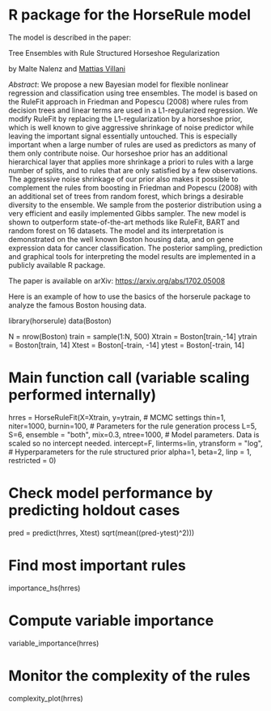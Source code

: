 # R package for the HorseRule model

The model is described in the paper:

Tree Ensembles with Rule Structured Horseshoe Regularization

by Malte Nalenz and <a href="http://mattiasvillani.com">Mattias Villani</a>

*Abstract*: We propose a new Bayesian model for flexible nonlinear regression and classification using tree ensembles. The model is based on the RuleFit approach in Friedman and Popescu (2008) where rules from decision trees and linear terms are used in a L1-regularized regression. We modify RuleFit by replacing the L1-regularization by a horseshoe prior, which is well known to give aggressive shrinkage of noise predictor while leaving the important signal essentially untouched. This is especially important when a large number of rules are used as predictors as many of them only contribute noise. Our horseshoe prior has an additional hierarchical layer that applies more shrinkage a priori to rules with a large number of splits, and to rules that are only satisfied by a few observations. The aggressive noise shrinkage of our prior also makes it possible to complement the rules from boosting in Friedman and Popescu (2008) with an additional set of trees from random forest, which brings a desirable diversity to the ensemble. We sample from the posterior distribution using a very efficient and easily implemented Gibbs sampler. The new model is shown to outperform state-of-the-art methods like RuleFit, BART and random forest on 16 datasets. The model and its interpretation is demonstrated on the well known Boston housing data, and on gene expression data for cancer classification. The posterior sampling, prediction and graphical tools for interpreting the model results are implemented in a publicly available R package.

The paper is available on arXiv: https://arxiv.org/abs/1702.05008


Here is an example of how to use the basics of the horserule package to analyze the famous Boston housing data.

library(horserule)
data(Boston)

N = nrow(Boston)
train = sample(1:N, 500)
Xtrain = Boston[train,-14]
ytrain = Boston[train, 14]
Xtest = Boston[-train, -14]
ytest = Boston[-train, 14]

# Main function call (variable scaling performed internally)
hrres = HorseRuleFit(X=Xtrain, y=ytrain,
		# MCMC settings
		thin=1, niter=1000, burnin=100,
		# Parameters for the rule generation process
		L=5, S=6, ensemble = "both", mix=0.3, ntree=1000,
		# Model parameters. Data is scaled so no intercept needed.
		intercept=F, linterms=lin, ytransform = "log",
		# Hyperparameters for the rule structured prior
		alpha=1, beta=2, linp = 1, restricted = 0)

# Check model performance by predicting holdout cases
pred = predict(hrres, Xtest)
sqrt(mean((pred-ytest)^2)))

# Find most important rules
importance_hs(hrres)

# Compute variable importance
variable_importance(hrres)

# Monitor the complexity of the rules
complexity_plot(hrres)
